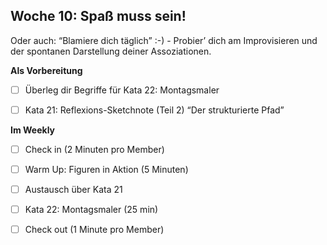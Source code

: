 ## Woche 10: Spaß muss sein!

Oder auch: “Blamiere dich täglich” :-) - Probier’ dich am Improvisieren und der spontanen Darstellung deiner Assoziationen.

**Als Vorbereitung**

- [ ] Überleg dir Begriffe für Kata 22: Montagsmaler 

- [ ] Kata 21: Reflexions-Sketchnote (Teil 2) “Der strukturierte Pfad” 

**Im Weekly**

- [ ] Check in (2 Minuten pro Member)

- [ ] Warm Up: Figuren in Aktion (5 Minuten)

- [ ] Austausch über Kata 21

- [ ] Kata 22: Montagsmaler (25 min)

- [ ] Check out (1 Minute pro Member)